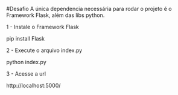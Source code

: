 #Desafio
A única dependencia necessária para rodar o projeto é o Framework Flask, além  das libs python.

1 - Instale o Framework Flask 

pip install Flask

2 - Execute o arquivo index.py

python index.py

3 - Acesse a url

http://localhost:5000/
